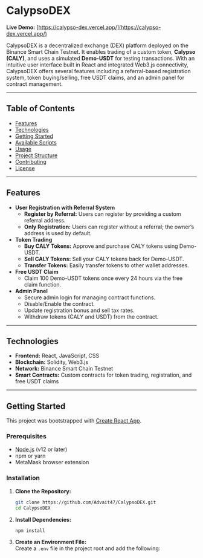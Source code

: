 # CalypsoDEX

**Live Demo:** [https://calypso-dex.vercel.app/](https://calypso-dex.vercel.app/)

CalypsoDEX is a decentralized exchange (DEX) platform deployed on the Binance Smart Chain Testnet. It enables trading of a custom token, **Calypso (CALY)**, and uses a simulated **Demo-USDT** for testing transactions. With an intuitive user interface built in React and integrated Web3.js connectivity, CalypsoDEX offers several features including a referral-based registration system, token buying/selling, free USDT claims, and an admin panel for contract management.

---

## Table of Contents

- [Features](#features)
- [Technologies](#technologies)
- [Getting Started](#getting-started)
- [Available Scripts](#available-scripts)
- [Usage](#usage)
- [Project Structure](#project-structure)
- [Contributing](#contributing)
- [License](#license)

---

## Features

- **User Registration with Referral System**
  - **Register by Referral:** Users can register by providing a custom referral address.
  - **Only Registration:** Users can register without a referral; the owner’s address is used by default.
- **Token Trading**
  - **Buy CALY Tokens:** Approve and purchase CALY tokens using Demo-USDT.
  - **Sell CALY Tokens:** Sell your CALY tokens back for Demo-USDT.
  - **Transfer Tokens:** Easily transfer tokens to other wallet addresses.
- **Free USDT Claim**
  - Claim 100 Demo-USDT tokens once every 24 hours via the free claim function.
- **Admin Panel**
  - Secure admin login for managing contract functions.
  - Disable/Enable the contract.
  - Update registration bonus and sell tax rates.
  - Withdraw tokens (CALY and USDT) from the contract.

---

## Technologies

- **Frontend:** React, JavaScript, CSS
- **Blockchain:** Solidity, Web3.js
- **Network:** Binance Smart Chain Testnet
- **Smart Contracts:** Custom contracts for token trading, registration, and free USDT claims

---

## Getting Started

This project was bootstrapped with [Create React App](https://github.com/facebook/create-react-app).

### Prerequisites

- [Node.js](https://nodejs.org/) (v12 or later)
- npm or yarn
- MetaMask browser extension

### Installation

1. **Clone the Repository:**

   ```bash
   git clone https://github.com/Advait47/CalypsoDEX.git
   cd CalypsoDEX

2. **Install Dependencies:**

   ```bash
   npm install

3. **Create an Environment File:**  
   Create a `.env` file in the project root and add the following:


